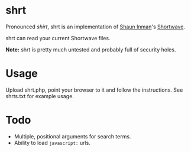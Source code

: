 # shrt
Pronounced *shirt*, shrt is an implementation of [Shaun Inman](http://shauninman.com/)'s [Shortwave](http://shortwaveapp.com/).

shrt can read your current Shortwave files.

**Note:** shrt is pretty much untested and probably full of security holes.


# Usage
Upload shrt.php, point your browser to it and follow the instructions. See shrts.txt for example usage.


# Todo
* Multiple, positional arguments for search terms.
* Ability to load `javascript:` urls.